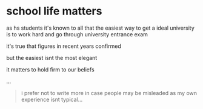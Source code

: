 # school life matters

as hs students
it's known to all that the easiest way to get a ideal university
is to work hard and go through university entrance exam

it's true that figures in recent years confirmed 

but the easiest isnt the most elegant

it matters to hold firm to our beliefs

...

> i prefer not to write more in case people may be misleaded
> as my own experience isnt typical...
